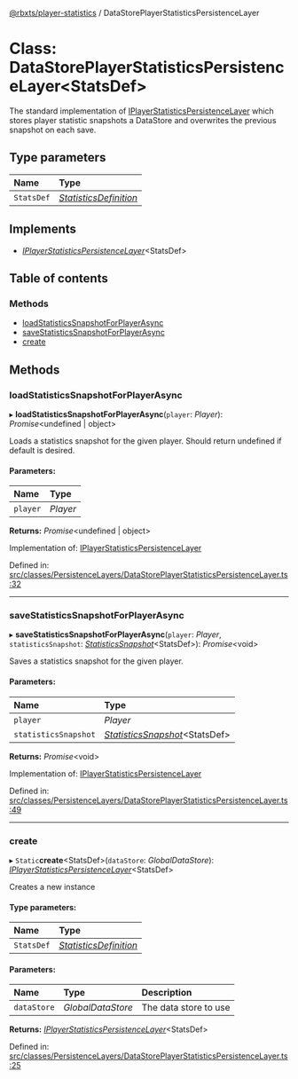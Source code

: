 [@rbxts/player-statistics](../README.md) / DataStorePlayerStatisticsPersistenceLayer

# Class: DataStorePlayerStatisticsPersistenceLayer<StatsDef\>

The standard implementation of [IPlayerStatisticsPersistenceLayer](../interfaces/iplayerstatisticspersistencelayer.md) which stores player statistic snapshots a DataStore
and overwrites the previous snapshot on each save.

## Type parameters

Name | Type |
:------ | :------ |
`StatsDef` | [*StatisticsDefinition*](../README.md#statisticsdefinition) |

## Implements

* [*IPlayerStatisticsPersistenceLayer*](../interfaces/iplayerstatisticspersistencelayer.md)<StatsDef\>

## Table of contents

### Methods

- [loadStatisticsSnapshotForPlayerAsync](datastoreplayerstatisticspersistencelayer.md#loadstatisticssnapshotforplayerasync)
- [saveStatisticsSnapshotForPlayerAsync](datastoreplayerstatisticspersistencelayer.md#savestatisticssnapshotforplayerasync)
- [create](datastoreplayerstatisticspersistencelayer.md#create)

## Methods

### loadStatisticsSnapshotForPlayerAsync

▸ **loadStatisticsSnapshotForPlayerAsync**(`player`: *Player*): *Promise*<undefined \| object\>

Loads a statistics snapshot for the given player. Should return undefined if default is desired.

#### Parameters:

Name | Type |
:------ | :------ |
`player` | *Player* |

**Returns:** *Promise*<undefined \| object\>

Implementation of: [IPlayerStatisticsPersistenceLayer](../interfaces/iplayerstatisticspersistencelayer.md)

Defined in: [src/classes/PersistenceLayers/DataStorePlayerStatisticsPersistenceLayer.ts:32](https://github.com/Bytebit-Org/roblox-PlayerStatistics/blob/810ee13/src/classes/PersistenceLayers/DataStorePlayerStatisticsPersistenceLayer.ts#L32)

___

### saveStatisticsSnapshotForPlayerAsync

▸ **saveStatisticsSnapshotForPlayerAsync**(`player`: *Player*, `statisticsSnapshot`: [*StatisticsSnapshot*](../README.md#statisticssnapshot)<StatsDef\>): *Promise*<void\>

Saves a statistics snapshot for the given player.

#### Parameters:

Name | Type |
:------ | :------ |
`player` | *Player* |
`statisticsSnapshot` | [*StatisticsSnapshot*](../README.md#statisticssnapshot)<StatsDef\> |

**Returns:** *Promise*<void\>

Implementation of: [IPlayerStatisticsPersistenceLayer](../interfaces/iplayerstatisticspersistencelayer.md)

Defined in: [src/classes/PersistenceLayers/DataStorePlayerStatisticsPersistenceLayer.ts:49](https://github.com/Bytebit-Org/roblox-PlayerStatistics/blob/810ee13/src/classes/PersistenceLayers/DataStorePlayerStatisticsPersistenceLayer.ts#L49)

___

### create

▸ `Static`**create**<StatsDef\>(`dataStore`: *GlobalDataStore*): [*IPlayerStatisticsPersistenceLayer*](../interfaces/iplayerstatisticspersistencelayer.md)<StatsDef\>

Creates a new instance

#### Type parameters:

Name | Type |
:------ | :------ |
`StatsDef` | [*StatisticsDefinition*](../README.md#statisticsdefinition) |

#### Parameters:

Name | Type | Description |
:------ | :------ | :------ |
`dataStore` | *GlobalDataStore* | The data store to use    |

**Returns:** [*IPlayerStatisticsPersistenceLayer*](../interfaces/iplayerstatisticspersistencelayer.md)<StatsDef\>

Defined in: [src/classes/PersistenceLayers/DataStorePlayerStatisticsPersistenceLayer.ts:25](https://github.com/Bytebit-Org/roblox-PlayerStatistics/blob/810ee13/src/classes/PersistenceLayers/DataStorePlayerStatisticsPersistenceLayer.ts#L25)
